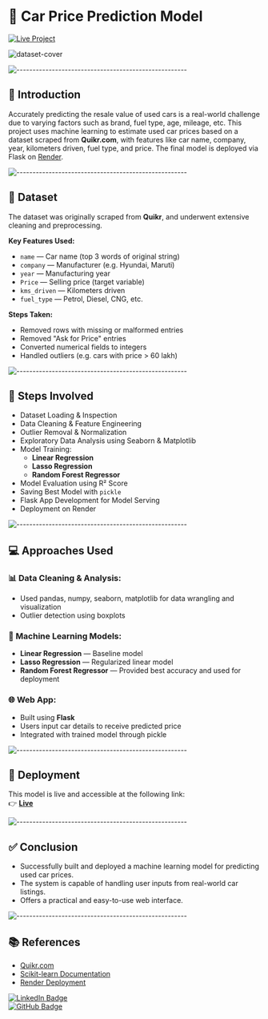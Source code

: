 # 🚗 Car Price Prediction Model
[![Live Project](https://img.shields.io/badge/Live_Project-Click_Here-blue)](https://car-price-prediction-uwy6.onrender.com)

![dataset-cover](https://github.com/user-attachments/assets/8f8f4b1a-6eee-4dc5-9229-49366edb2fa9)

![-----------------------------------------------------](https://raw.githubusercontent.com/andreasbm/readme/master/assets/lines/rainbow.png)

## 📄 Introduction

Accurately predicting the resale value of used cars is a real-world challenge due to varying factors such as brand, fuel type, age, mileage, etc. This project uses machine learning to estimate used car prices based on a dataset scraped from **Quikr.com**, with features like car name, company, year, kilometers driven, fuel type, and price. The final model is deployed via Flask on [Render](https://render.com).

![-----------------------------------------------------](https://raw.githubusercontent.com/andreasbm/readme/master/assets/lines/rainbow.png)

## 🚙 Dataset

The dataset was originally scraped from **Quikr**, and underwent extensive cleaning and preprocessing.

**Key Features Used:**
- `name` — Car name (top 3 words of original string)
- `company` — Manufacturer (e.g. Hyundai, Maruti)
- `year` — Manufacturing year
- `Price` — Selling price (target variable)
- `kms_driven` — Kilometers driven
- `fuel_type` — Petrol, Diesel, CNG, etc.

**Steps Taken:**
- Removed rows with missing or malformed entries
- Removed "Ask for Price" entries
- Converted numerical fields to integers
- Handled outliers (e.g. cars with price > 60 lakh)

![-----------------------------------------------------](https://raw.githubusercontent.com/andreasbm/readme/master/assets/lines/rainbow.png)

## 📑 Steps Involved

* Dataset Loading & Inspection
* Data Cleaning & Feature Engineering
* Outlier Removal & Normalization
* Exploratory Data Analysis using Seaborn & Matplotlib
* Model Training:
  - **Linear Regression**
  - **Lasso Regression**
  - **Random Forest Regressor**
* Model Evaluation using R² Score
* Saving Best Model with `pickle`
* Flask App Development for Model Serving
* Deployment on Render

![-----------------------------------------------------](https://raw.githubusercontent.com/andreasbm/readme/master/assets/lines/rainbow.png)

## 💻 Approaches Used

### 📊 Data Cleaning & Analysis:
- Used pandas, numpy, seaborn, matplotlib for data wrangling and visualization
- Outlier detection using boxplots

### 🤖 Machine Learning Models:
- **Linear Regression** — Baseline model
- **Lasso Regression** — Regularized linear model
- **Random Forest Regressor** — Provided best accuracy and used for deployment

### 🌐 Web App:
- Built using **Flask**
- Users input car details to receive predicted price
- Integrated with trained model through pickle

![-----------------------------------------------------](https://raw.githubusercontent.com/andreasbm/readme/master/assets/lines/rainbow.png)

## 🔗 Deployment

This model is live and accessible at the following link:  
👉 **[Live](https://car-price-prediction-uwy6.onrender.com)**

![-----------------------------------------------------](https://raw.githubusercontent.com/andreasbm/readme/master/assets/lines/rainbow.png)

## ✅ Conclusion

* Successfully built and deployed a machine learning model for predicting used car prices.
* The system is capable of handling user inputs from real-world car listings.
* Offers a practical and easy-to-use web interface.

![-----------------------------------------------------](https://raw.githubusercontent.com/andreasbm/readme/master/assets/lines/rainbow.png)

## 📚 References

* [Quikr.com](https://www.quikr.com)
* [Scikit-learn Documentation](https://scikit-learn.org/)
* [Render Deployment](https://render.com/)

[![LinkedIn Badge](https://img.shields.io/badge/LinkedIn-0077B5?style=for-the-badge&logo=linkedin&logoColor=white)](https://www.linkedin.com/in/nizaaf-dabir-524596203/)  
[![GitHub Badge](https://img.shields.io/badge/GitHub-100000?style=for-the-badge&logo=github&logoColor=white)](https://github.com/NizaafDabir)

